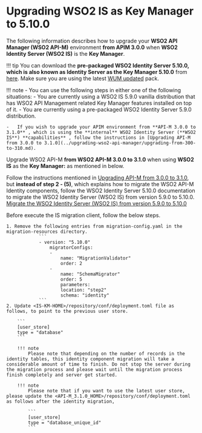 # Upgrading WSO2 IS as Key Manager to 5.10.0

The following information describes how to upgrade your **WSO2 API Manager (WSO2 API-M)** environment **from APIM 3.0.0** when **WSO2 Identity Server (WSO2 IS)** is the **Key Manager**.

!!! tip
    You can download the **pre-packaged WSO2 Identity Server 5.10.0, which is also known as Identity Server as the Key Manager 5.10.0** from [here](https://wso2.com/api-management/install/key-manager/). Make sure you are using the latest [WUM updated](https://docs.wso2.com/display/updates/Getting+Started) pack.

!!! note
    -   You can use the following steps in either one of the following situations:
        -   You are currently using a WSO2 IS 5.9.0 vanilla distribution that has WSO2 API Management related Key Manager features installed on top of it.
        -   You are currently using a pre-packaged WSO2 Identity Server 5.9.0 distribution.

    -   If you wish to upgrade your APIM environment from **API-M 3.0.0 to 3.1.0** , which is using the **internal** WSO2 Identity Server (**WSO2 IS**) **capabilities** , follow the instructions in [Upgrading API-M from 3.0.0 to 3.1.0](../upgrading-wso2-api-manager/upgrading-from-300-to-310.md).


Upgrade WSO2 API-M **from WSO2 API-M 3.0.0 to 3.1.0** when using **WSO2 IS** as the **Key Manager:** as mentioned in below.

Follow the instructions mentioned in [Upgrading API-M from 3.0.0 to 3.1.0](../upgrading-wso2-api-manager/upgrading-from-300-to-310.md), 
but **instead of step 2 - (5)**, which explains how to migrate the WSO2 API-M Identity components, 
follow the WSO2 Identity Server 5.10.0 documentation to migrate the WSO2 Identity Server (WSO2 IS) from version 5.9.0 to 5.10.0.
[Migrate the WSO2 Identity Server (WSO2 IS) from version 5.9.0 to 5.10.0](https://is.docs.wso2.com/en/5.10.0/setup/migrating-to-5100/)

Before execute the IS migration client, follow the below steps.

    1. Remove the following entries from migration-config.yaml in the migration-resources directory.
                ```
                - version: "5.10.0"
                    migratorConfigs:
                    -
                        name: "MigrationValidator"
                        order: 2
                    -
                        name: "SchemaMigrator"
                        order: 5
                        parameters:
                        location: "step2"
                        schema: "identity"
                ```
    2. Update <IS-KM-HOME>/repository/conf/deployment.toml file as follows, to point to the previous user store.
    
        ```
        [user_store]
        type = "database"
        ```

        !!! note
            Please note that depending on the number of records in the identity tables, this identity component migration will take a considerable amount of time to finish. Do not stop the server during the migration process and please wait until the migration process finish completely and server get started.

        !!! note
            Please note that if you want to use the latest user store, please update the <API-M_3.1.0_HOME>/repository/conf/deployment.toml as follows after the identity migration,

            ```
            [user_store]
            type = "database_unique_id"
            ```
